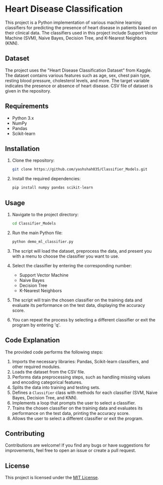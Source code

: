 # Heart Disease Classification

This project is a Python implementation of various machine learning classifiers for predicting the presence of heart disease in patients based on their clinical data. The classifiers used in this project include Support Vector Machine (SVM), Naive Bayes, Decision Tree, and K-Nearest Neighbors (KNN).

## Dataset

The project uses the "Heart Disease Classification Dataset" from Kaggle. The dataset contains various features such as age, sex, chest pain type, resting blood pressure, cholesterol levels, and more. The target variable indicates the presence or absence of heart disease. CSV file of dataset is given in the repository.

## Requirements

- Python 3.x
- NumPy
- Pandas
- Scikit-learn

## Installation

1. Clone the repository:

   ```bash
   git clone https://github.com/yashshah035/Classifier_Models.git

2. Install the required dependencies:

   ```bash
   pip install numpy pandas scikit-learn

## Usage

1. Navigate to the project directory:

   ```bash
   cd Classifier_Models

2. Run the main Python file:

   ```bash
   python demo_ml_classifier.py

3. The script will load the dataset, preprocess the data, and present you with a menu to choose the classifier you want to use.

4. Select the classifier by entering the corresponding number:
   - Support Vector Machine
   - Naive Bayes
   - Decision Tree
   - K-Nearest Neighbors

5. The script will train the chosen classifier on the training data and evaluate its performance on the test data, displaying the accuracy score.

6. You can repeat the process by selecting a different classifier or exit the program by entering 'q'.

## Code Explanation

The provided code performs the following steps:

1. Imports the necessary libraries: Pandas, Scikit-learn classifiers, and other required modules.
2. Loads the dataset from the CSV file.
3. Performs data preprocessing steps, such as handling missing values and encoding categorical features.
4. Splits the data into training and testing sets.
5. Defines a `Classifier` class with methods for each classifier (SVM, Naive Bayes, Decision Tree, and KNN).
6. Implements a loop that prompts the user to select a classifier.
7. Trains the chosen classifier on the training data and evaluates its performance on the test data, printing the accuracy score.
8. Allows the user to select a different classifier or exit the program.
## Contributing

Contributions are welcome! If you find any bugs or have suggestions for improvements, feel free to open an issue or create a pull request.

## License

This project is licensed under the [MIT License](MIT).
